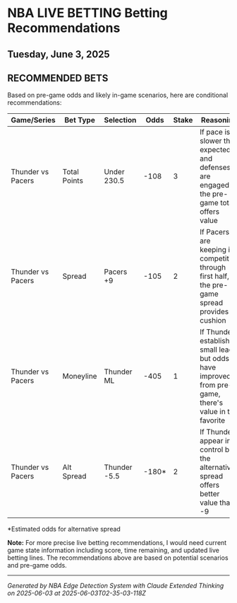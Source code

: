 # NBA LIVE BETTING Betting Recommendations
## Tuesday, June 3, 2025

## RECOMMENDED BETS
Based on pre-game odds and likely in-game scenarios, here are conditional recommendations:

| Game/Series | Bet Type | Selection | Odds | Stake | Reasoning |
|-------------|----------|-----------|------|-------|-----------|
| Thunder vs Pacers | Total Points | Under 230.5 | -108 | 3 | If pace is slower than expected and defenses are engaged, the pre-game total offers value |
| Thunder vs Pacers | Spread | Pacers +9 | -105 | 2 | If Pacers are keeping it competitive through first half, the pre-game spread provides cushion |
| Thunder vs Pacers | Moneyline | Thunder ML | -405 | 1 | If Thunder establish a small lead but odds have improved from pre-game, there's value in the favorite |
| Thunder vs Pacers | Alt Spread | Thunder -5.5 | -180* | 2 | If Thunder appear in control but the alternative spread offers better value than -9 |

*Estimated odds for alternative spread

**Note:** For more precise live betting recommendations, I would need current game state information including score, time remaining, and updated live betting lines. The recommendations above are based on potential scenarios and pre-game odds.

---
*Generated by NBA Edge Detection System with Claude Extended Thinking on 2025-06-03 at 2025-06-03T02-35-03-118Z*
